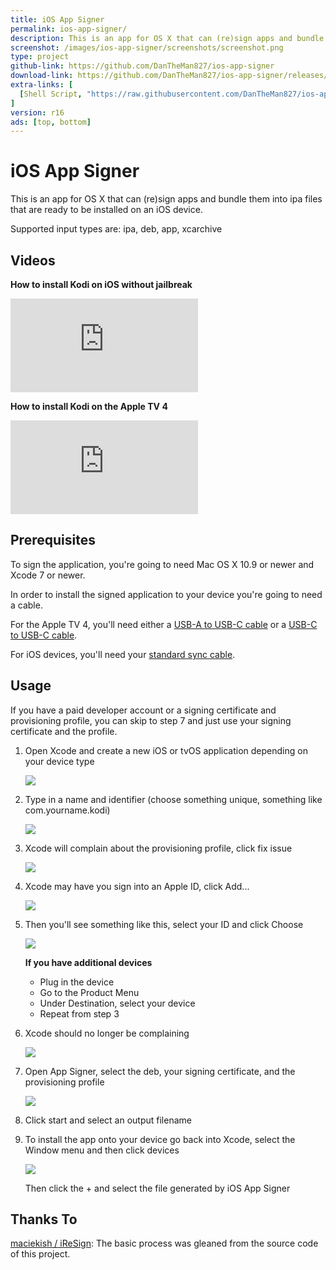 ```yaml
---
title: iOS App Signer
permalink: ios-app-signer/
description: This is an app for OS X that can (re)sign apps and bundle them into ipa files that are ready to be installed on an iOS device.
screenshot: /images/ios-app-signer/screenshots/screenshot.png
type: project
github-link: https://github.com/DanTheMan827/ios-app-signer
download-link: https://github.com/DanTheMan827/ios-app-signer/releases/download/r16/iOS.App.Signer.app.zip
extra-links: [
  [Shell Script, "https://raw.githubusercontent.com/DanTheMan827/ios-app-signer/shell_script/app-sign.sh"]
]
version: r16
ads: [top, bottom]
---
```

# iOS App Signer
This is an app for OS X that can (re)sign apps and bundle them into ipa files that are ready to be installed on an iOS device.

Supported input types are: ipa, deb, app, xcarchive

## Videos
<div class="videos">
  <p><strong>How to install Kodi on iOS without jailbreak</strong></p>
  <div class="youtube"><iframe src="https://www.youtube.com/embed/2OxgmpNVatw?rel=0&amp;showinfo=0" frameborder="0" allowfullscreen=""></iframe></div>
  <p><strong>How to install Kodi on the Apple TV 4</strong></p>
  <div class="youtube"><iframe src="https://www.youtube.com/embed/KFFXtGv4azw?rel=0&amp;showinfo=0" frameborder="0" allowfullscreen=""></iframe></div>
</div>

## Prerequisites
To sign the application, you're going to need Mac OS X 10.9 or newer and Xcode 7 or newer.

In order to install the signed application to your device you're going to need a cable.

For the Apple TV 4, you'll need either a [USB-A to USB-C cable](http://amzn.to/1RHIQ5k) or a [USB-C to USB-C cable](http://amzn.to/1JGxDks).

For iOS devices, you'll need your [standard sync cable](http://amzn.to/1RHJJuA).

## Usage
If you have a paid developer account or a signing certificate and provisioning profile, you can skip to step 7 and just use your signing certificate and the profile.

1. Open Xcode and create a new iOS or tvOS application depending on your device type

   ![](/images/ios-app-signer/screenshots/howto-1.png)

2. Type in a name and identifier (choose something unique, something like com.yourname.kodi)

   ![](/images/ios-app-signer/screenshots/howto-2.png)

3. Xcode will complain about the provisioning profile, click fix issue

   ![](/images/ios-app-signer/screenshots/howto-3.png)

4. Xcode may have you sign into an Apple ID, click Add...

   ![](/images/ios-app-signer/screenshots/howto-4.png)

5. Then you'll see something like this, select your ID and click Choose

   ![](/images/ios-app-signer/screenshots/howto-5.png)

   **If you have additional devices**
   
      * Plug in the device
      * Go to the Product Menu
      * Under Destination, select your device
      * Repeat from step 3
	
6. Xcode should no longer be complaining

   ![](/images/ios-app-signer/screenshots/howto-6.png)

7. Open App Signer, select the deb, your signing certificate, and the provisioning profile

   ![](/images/ios-app-signer/screenshots/howto-7.png)

8. Click start and select an output filename

9. To install the app onto your device go back into Xcode, select the Window menu and then click devices 
   
   ![](/images/ios-app-signer/screenshots/howto-8.png)
   
   Then click the + and select the file generated by iOS App Signer

## Thanks To
[maciekish / iReSign](https://github.com/maciekish/iReSign): The basic process was gleaned from the source code of this project.